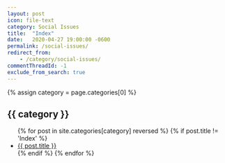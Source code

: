 ```yaml
---
layout: post
icon: file-text
category: Social Issues
title:  "Index"
date:   2020-04-27 19:00:00 -0600
permalink: /social-issues/
redirect_from:
    - /category/social-issues/
commentThreadId: -1
exclude_from_search: true
---
```


{% assign category = page.categories[0] %}

## {{ category }}

<ul>
    {% for post in site.categories[category] reversed %}
        {% if post.title != 'Index' %}
        <li><a href='{{ post.url }}'>{{ post.title }}</a></li>
        {% endif %}
    {% endfor %}
</ul>
